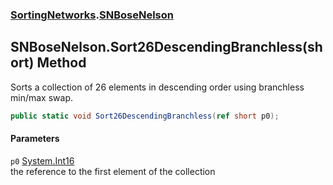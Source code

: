 ### [SortingNetworks](SortingNetworks.md 'SortingNetworks').[SNBoseNelson](SortingNetworks_SNBoseNelson.md 'SortingNetworks.SNBoseNelson')
## SNBoseNelson.Sort26DescendingBranchless(short) Method
Sorts a collection of 26 elements in descending order using branchless min/max swap.  
```csharp
public static void Sort26DescendingBranchless(ref short p0);
```
#### Parameters
<a name='SortingNetworks_SNBoseNelson_Sort26DescendingBranchless(short)_p0'></a>
`p0` [System.Int16](https://docs.microsoft.com/en-us/dotnet/api/System.Int16 'System.Int16')  
the reference to the first element of the collection
  
